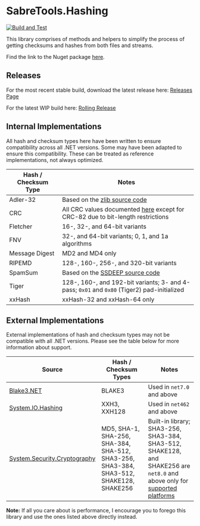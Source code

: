 # SabreTools.Hashing

[![Build and Test](https://github.com/SabreTools/SabreTools.Hashing/actions/workflows/build_and_test.yml/badge.svg)](https://github.com/SabreTools/SabreTools.Hashing/actions/workflows/build_and_test.yml)

This library comprises of methods and helpers to simplify the process of getting checksums and hashes from both files and streams.

Find the link to the Nuget package [here](https://www.nuget.org/packages/SabreTools.Hashing).

## Releases

For the most recent stable build, download the latest release here: [Releases Page](https://github.com/SabreTools/SabreTools.Hashing/releases)

For the latest WIP build here: [Rolling Release](https://github.com/SabreTools/SabreTools.Hashing/releases/rolling)

## Internal Implementations

All hash and checksum types here have been written to ensure compatibility across all .NET versions. Some may have been adapted to ensure this compatibility. These can be treated as reference implementations, not always optimized.

| Hash / Checksum Type | Notes |
| --- | --- |
| Adler-32 | Based on the [zlib source code](https://github.com/madler/zlib/blob/v1.2.11/adler32.c) |
| CRC | All CRC values documented [here](https://reveng.sourceforge.io/crc-catalogue/all.htm) except for CRC-82 due to bit-length restrictions |
| Fletcher | 16-, 32-, and 64-bit variants |
| FNV | 32-, and 64-bit variants; 0, 1, and 1a algorithms |
| Message Digest | MD2 and MD4 only |
| RIPEMD | 128-, 160-, 256-, and 320-bit variants |
| SpamSum | Based on the [SSDEEP source code](github.com/ssdeep-project/ssdeep/blob/master/fuzzy.c) |
| Tiger | 128-, 160-, and 192-bit variants; 3- and 4-pass; `0x01` and `0x80` (Tiger2) pad-initialized |
| xxHash | xxHash-32 and xxHash-64 only |

## External Implementations

External implementations of hash and checksum types may not be compatible with all .NET versions. Please see the table below for more information about support.

| Source | Hash / Checksum Types | Notes |
| --- | --- | --- |
| [Blake3.NET](https://github.com/xoofx/Blake3.NET) | BLAKE3 | Used in `net7.0` and above |
| [System.IO.Hashing](https://www.nuget.org/packages/System.IO.Hashing) | XXH3, XXH128 | Used in `net462` and above |
| [System.Security.Cryptography](https://learn.microsoft.com/en-us/dotnet/api/system.security.cryptography) | MD5, SHA-1, SHA-256, SHA-384, SHA-512, SHA3-256, SHA3-384, SHA3-512, SHAKE128, SHAKE256 | Built-in library; SHA3-256, SHA3-384, SHA3-512, SHAKE128, and SHAKE256 are `net8.0` and above only for [supported platforms](https://learn.microsoft.com/en-us/dotnet/standard/security/cross-platform-cryptography) |

**Note:** If all you care about is performance, I encourage you to forego this library and use the ones listed above directly instead.

